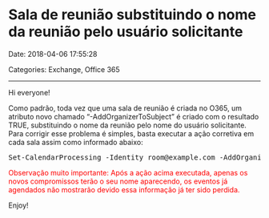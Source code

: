# Sala de reunião substituindo o nome da reunião pelo usuário solicitante

Date: 2018-04-06 17:55:28

Categories: Exchange, Office 365

---


<p style="text-align: justify;">Hi everyone!
Como padrão, toda vez que uma sala de reunião é criada no O365, um atributo novo chamado &#8220;-AddOrganizerToSubject&#8221; é criado com o resultado TRUE, substituindo o nome da reunião pelo nome do usuário solicitante. Para corrigir esse problema é simples, basta executar a ação corretiva em cada sala assim como informado abaixo:</p>



<pre class="wp-block-preformatted">Set-CalendarProcessing -Identity room@example.com -AddOrganizerToSubject $false -DeleteSubject $false</pre>




<span style="color: #ff0000;">Observação muito importante: Após a ação acima executada, apenas os novos compromissos terão o seu nome aparecendo, os eventos já agendados não mostrarão devido essa informação já ter sido perdida.</span>

Enjoy!

